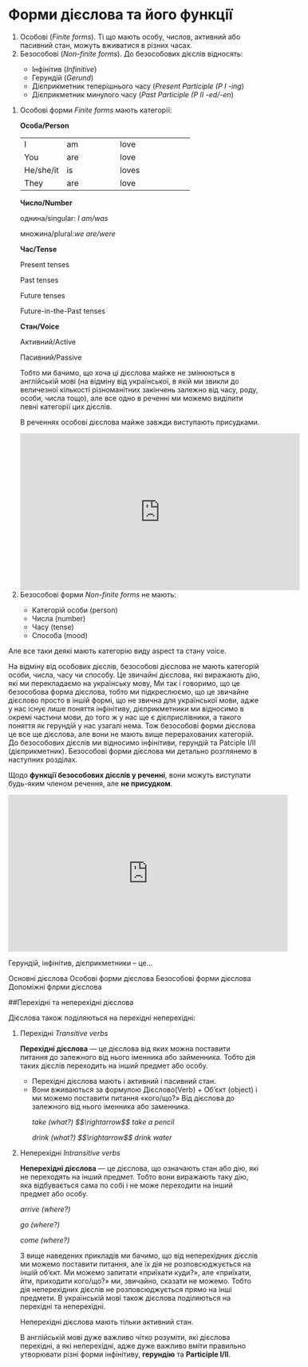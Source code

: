 # Форми дiєслова та його функцiї

<ol>
<li>Особові (<i>Finite forms</i>). Ті що мають особу, числов, активний або пасивний стан, можуть вживатися в різних часах.</li>
<li>Безособові (<i>Non-finite forms</i>). До безособових дієслів відносять:</li>
<ul>
<li>Інфінітив (<i>Infinitive</i>)</li>
<li>Герундій (<i>Gerund</i>)</li>
<li>Дієприкметник теперішнього часу (<i>Present Participle (P I -ing</i>)</li>
<li>Дієприкметник минулого часу (<i>Past Participle (P II -ed/-en</i>)</li>
</ul>
</ol>

<ol>
<li>Особові форми <i>Finite forms</i> мають категорії:</li>
<p><b>Особа/Person</b></p>
<table>
<tr>
<td width="25%">I</td>
<td>am</td>
<td>love</td>
</tr>
<tr>
<td>You</td>
<td>are</td>
<td>love</td>
</tr>
<tr>
<td>He/she/it</td>
<td>is</td>
<td>loves</td>
</tr>
<tr>
<td>They</td>
<td>are</td>
<td>love</td>
</tr>
</table>
<p><b>Число/Number</b></p>
<p>однина/singular: <i>I am/was</i></p>
<p>множина/plural:<i>we are/were</i></p>
<p><b>Час/Tense</b></p>
<p>Present tenses</p>
<p>Past tenses</p>
<p>Future tenses</p>
<p>Future-in-the-Past tenses</p>
<p><b>Стан/Voice</b></p>
<p>Активний/Active</p>
<p>Пасивний/Passive</p>
<p>Тобто ми бачимо, що хоча ці дієслова майже не змінюються в англійській мові (на відміну від української, в якій ми звикли до величезної кількості різноманітних закінчень залежно від часу, роду, особи, числа тощо), але все одно в реченні ми можемо виділити певні категорії цих дієслів.</p>
<p>В реченнях особові дієслова майже завжди виступають присудками.</p>

<div class="fluidMedia">
<iframe align="center" width="560" height="315" src="https://www.youtube.com/embed/zNfdoIm4bHw" frameborder="0" allowfullscreen></iframe>
</div>
<div class="popup">
</div>

<li>Безособові форми <i>Non-finite forms</i> не мають:</li>
<ul>
<li>Категорій особи (person)</li>
<li>Числа (number)</li>
<li>Часу (tense)</li>
<li>Способа (mood)</li>
</ul>
</ol>

<p>Але все таки деякі мають категорію виду <span class="p1">aspect</span> та стану <span class="p1">voice</span>.</p>

<p>На відміну від особових дієслів, безособові дієслова не мають категорій особи, числа, часу чи способу. Це звичайні дієслова, які виражають дію, які ми перекладаємо на українську мову, Ми так і говоримо, що це безособова форма дієслова, тобто ми підкреслюємо, що це звичайне дієслово просто в іншій формі, що  не звична для української мови, адже у нас існує лише поняття інфінітиву, дієприкметники ми відносимо в окремі частини мови, до того ж у нас ще є дієприслівники, а такого поняття як герундій у нас узагалі нема. Тож безособові форми дієслова це все ще дієслова, але вони не мають вище перерахованих категорій. До безособових дієслів ми відносимо інфінітиви, герундій та Patciple I/II (дієприкметник). Безособові форми дієслова ми детально розглянемо в наступних розділах.</p>

<p>Щодо <b>функції безособових дієслів у реченні</b>, вони можуть виступати будь-яким членом речення, але <b>не присудком</b>.</p>

<div class="fluidMedia">
<iframe align="center" width="560" height="315" src="https://www.youtube.com/embed/V9V530DWURc" frameborder="0" allowfullscreen></iframe>
</div>
<div class="popup">
</div>

<quiz correctLabel="correct" incorrectLabel="incorrect" checkLabel="check">
    <question text="">
        <p>Герундій, інфінітив, дієприкметники – це...</p>
        <answer>Основні дієслова</answer>
        <answer>Особові форми дієслова</answer>
        <answer correct>Безособові форми дієслова</answer>
        <answer>Допоміжні флрми дієслова</answer>
    </question>
</quiz>

##Перехідні та неперехідні дієслова

<p>Дієслова також поділяються на перехідні неперехідні:</p>
<ol>
<li><span class="p1">Перехідні</span> <i>Transitive verbs</i></li>
<p><b>Перехідні дієслова</b> — це дієслова від яких можна поставити питання до залежного від нього іменника або займенника. Тобто дія таких дієслів переходить на інший предмет або особу.</p>
<ul>
<li>Перехідні дієслова мають і активний і пасивний стан.</li>
<li>Вони вживаються за формулою Дієслово(Verb) + Об’єкт (object) і ми можемо поставити питання «кого/що?» Від дієслова до залежного від нього іменника або заменника.</li>
<p><i>take (what?) $$\rightarrow$$ take a pencil</i></p>
<p><i>drink (what?) $$\rightarrow$$ drink water</i></p>
</ul>
<li><span class="p1">Неперехідні</span> <i>Intransitive verbs</i></li>
<p><b>Неперехідні дієслова</b> — це дієслова, що означають стан або дію, які не переходять на інший предмет. Тобто вони виражають таку дію, яка відбувається сама по собі і не може переходити на інший предмет або особу.</p>
<p><i>arrive (where?)</i></p>
<p><i>go (where?)</i></p>
<p><i>come (where?)</i></p>
<p>З вище наведених прикладів ми бачимо, що від неперехідних дієслів ми можемо поставити питання, але їх дія не розповсюджується на іншій об’єкт. Ми можемо запитати «приїхати куди?», але «приїхати, йти, приходити кого/що?» ми, звичайно, сказати не можемо. Тобто дія неперехідних дієслів не розповсюджується прямо на інші предмети. В українській мові також дієслова поділяються на перехідні та неперехідні.</p>
<p>Неперехідні дієслова мають тільки активний стан.</p>
<p>В англійській мові дуже важливо чітко розуміти, які дієслова перехідні, а які неперехідні, адже дуже важливо вміти правильно утворювати  різні форми інфінітиву, <b>герундію</b> та <b>Participle I/II</b>.</p>
</ol>